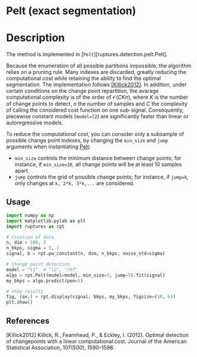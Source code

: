 # Pelt (exact segmentation)

# Description

The method is implemented in [`Pelt`][ruptures.detection.pelt.Pelt].

Because the enumeration of all possible partitions impossible, the algorithm relies on a pruning rule.
Many indexes are discarded, greatly reducing the computational cost while retaining the
ability to find the optimal segmentation.
The implementation follows [[Killick2012]](#Killick2012).
In addition, under certain conditions on the change point repartition, the avarage computational complexity is of the order of $\mathcal{O}(CKn)$, where $K$ is the number of change points to detect, $n$ the number of samples and $C$ the complexity of calling the considered cost function on one sub-signal.
Consequently, piecewise constant models (`model=l2`) are significantly faster than linear or autoregressive models.

To reduce the computational cost, you can consider only a subsample of possible change point indexes, by changing the `min_size` and `jump` arguments when instantiating [Pelt](#ruptures.detection.Pelt):

- `min_size` controls the minimum distance between change points; for instance, if `min_size=10`, all change points will be at least 10 samples apart.
- `jump` controls the grid of possible change points; for instance, if `jump=k`, only changes at `k, 2*k, 3*k,...` are considered.


## Usage

```python
import numpy as np
import matplotlib.pylab as plt
import ruptures as rpt

# creation of data
n, dim = 500, 3
n_bkps, sigma = 3, 1
signal, b = rpt.pw_constant(n, dim, n_bkps, noise_std=sigma)

# change point detection
model = "l1"  # "l2", "rbf"
algo = rpt.Pelt(model=model, min_size=3, jump=5).fit(signal)
my_bkps = algo.predict(pen=3)

# show results
fig, (ax,) = rpt.display(signal, bkps, my_bkps, figsize=(10, 6))
plt.show()
```

## References

<a id="Killick2012">[Killick2012]</a>
Killick, R., Fearnhead, P., & Eckley, I. (2012). Optimal detection of changepoints with a linear computational cost. Journal of the American Statistical Association, 107(500), 1590–1598.